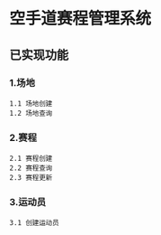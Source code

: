 # 空手道赛程管理系统

## 已实现功能
### 1.场地
    1.1 场地创建
    1.2 场地查询
### 2.赛程
    2.1 赛程创建
    2.2 赛程查询
    2.3 赛程更新
### 3.运动员
    3.1 创建运动员

